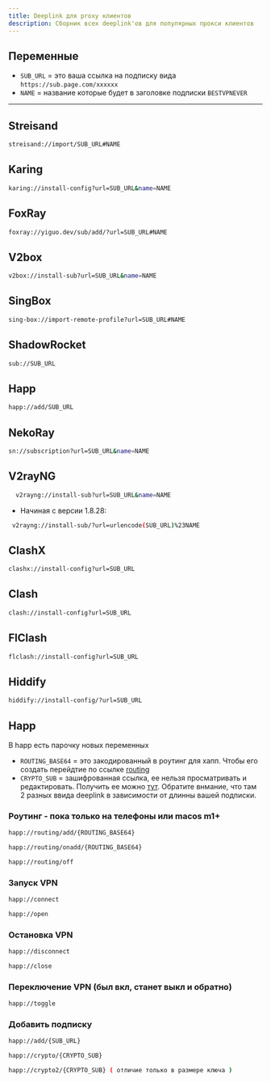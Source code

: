 ```yaml
---
title: Deeplink для proxy клиентов
description: Сборник всех deeplink'ов для популярных прокси клиентов
---
```


## Переменные

- `SUB_URL` = это ваша ссылка на подписку вида `https://sub.page.com/xxxxxx`
- `NAME` = название которые будет в заголовке подписки `BESTVPNEVER`

---

## Streisand

```bash
streisand://import/SUB_URL#NAME
```

## Karing

```bash
karing://install-config?url=SUB_URL&name=NAME
```

## FoxRay

```bash
foxray://yiguo.dev/sub/add/?url=SUB_URL#NAME
```

## V2box

```bash
v2box://install-sub?url=SUB_URL&name=NAME
```

## SingBox

```bash
sing-box://import-remote-profile?url=SUB_URL#NAME
```

## ShadowRocket

```bash
sub://SUB_URL
```

## Happ

```bash
happ://add/SUB_URL
```

## NekoRay

```bash
sn://subscription?url=SUB_URL&name=NAME
```

## V2rayNG

```bash
  v2rayng://install-sub?url=SUB_URL&name=NAME
```

- Начиная с версии 1.8.28:

```bash
 v2rayng://install-sub/?url=urlencode(SUB_URL)%23NAME
```

## ClashX

```bash
clashx://install-config?url=SUB_URL
```

## Clash

```bash
clash://install-config?url=SUB_URL
```

## FlClash

```bash
flclash://install-config?url=SUB_URL
```

## Hiddify

```bash
hiddify://install-config/?url=SUB_URL
```

## Happ

В happ есть парочку новых переменных

- `ROUTING_BASE64` = это закодированный в роутинг для хапп. Чтобы его создать перейдтие по ссылке [routing](https://routing.happ.su/)
- `CRYPTO_SUB` = зашифрованная ссылка, ее нельзя просматривать и редактировать. Получить ее можно [тут](https://www.happ.su/main/ru/dev-docs/crypto-link). Обратите внмание, что там 2 разных ввида deeplink в зависимости от длинны вашей подписки.

### Роутинг - пока только на телефоны или macos m1+

```bash
happ://routing/add/{ROUTING_BASE64}
```

```bash
happ://routing/onadd/{ROUTING_BASE64}
```

```bash
happ://routing/off
```

### Запуск VPN

```bash
happ://connect
```

```bash
happ://open
```

### Остановка VPN

```bash
happ://disconnect
```

```bash
happ://close
```

### Переключение VPN (был вкл, станет выкл и обратно)

```bash
happ://toggle
```

### Добавить подписку

```bash
happ://add/{SUB_URL}
```

```bash
happ://crypto/{CRYPTO_SUB}
```

```bash
happ://crypto2/{CRYPTO_SUB} ( отличие только в размере ключа )
```

